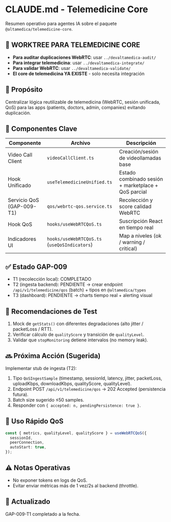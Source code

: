 # CLAUDE.md - Telemedicine Core

Resumen operativo para agentes IA sobre el paquete `@altamedica/telemedicine-core`.

## 🌳 WORKTREE PARA TELEMEDICINE CORE

- **Para auditar duplicaciones WebRTC**: usar `../devaltamedica-audit/`
- **Para integrar telemedicina**: usar `../devaltamedica-integrate/`
- **Para validar WebRTC**: usar `../devaltamedica-validate/`
- **El core de telemedicina YA EXISTE** - solo necesita integración

## 🎯 Propósito

Centralizar lógica reutilizable de telemedicina (WebRTC, sesión unificada, QoS) para las apps (patients, doctors, admin, companies) evitando duplicación.

## 📌 Componentes Clave

| Componente                | Archivo                                      | Descripción                                         |
| ------------------------- | -------------------------------------------- | --------------------------------------------------- |
| Video Call Client         | `videoCallClient.ts`                         | Creación/sesión de videollamadas base               |
| Hook Unificado            | `useTelemedicineUnified.ts`                  | Estado combinado sesión + marketplace + QoS parcial |
| Servicio QoS (GAP-009-T1) | `qos/webrtc-qos.service.ts`                  | Recolección y score calidad WebRTC                  |
| Hook QoS                  | `hooks/useWebRTCQoS.ts`                      | Suscripción React en tiempo real                    |
| Indicadores UI            | `hooks/useWebRTCQoS.ts` (`useQoSIndicators`) | Map a niveles (ok / warning / critical)             |

## ✅ Estado GAP-009

- T1 (recolección local): COMPLETADO
- T2 (ingesta backend): PENDIENTE → crear endpoint `/api/v1/telemedicine/qos` (batch) + tipos en `@altamedica/types`
- T3 (dashboard): PENDIENTE → charts tiempo real + alerting visual

## 🧪 Recomendaciones de Test

1. Mock de `getStats()` con diferentes degradaciones (alto jitter / packetLoss / RTT).
2. Verificar cálculo de `qualityScore` y transición de `qualityLevel`.
3. Validar que `stopMonitoring` detiene intervalos (no memory leak).

## 🔜 Próxima Acción (Sugerida)

Implementar stub de ingesta (T2):

1. Tipo `QoSIngestSample` (timestamp, sessionId, latency, jitter, packetLoss, uploadKbps, downloadKbps, qualityScore, qualityLevel).
2. Endpoint POST `/api/v1/telemedicine/qos` → 202 Accepted (persistencia futura).
3. Batch size sugerido ≤50 samples.
4. Responder con `{ accepted: n, pendingPersistence: true }`.

## 🧩 Uso Rápido QoS

```ts
const { metrics, qualityLevel, qualityScore } = useWebRTCQoS({
  sessionId,
  peerConnection,
  autoStart: true,
});
```

## ⚠️ Notas Operativas

- No exponer tokens en logs de QoS.
- Evitar enviar métricas más de 1 vez/2s al backend (throttle).

## 📄 Actualizado

GAP-009-T1 completado a la fecha.
